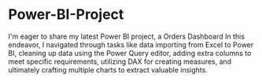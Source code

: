 # Power-BI-Project

I'm eager to share my latest Power BI project, a Orders Dashboard 
In this endeavor, I navigated through tasks like data importing from Excel to Power BI, cleaning up data using the Power Query editor, adding extra columns to meet specific requirements, utilizing DAX for creating measures, and ultimately crafting multiple charts to extract valuable insights.
